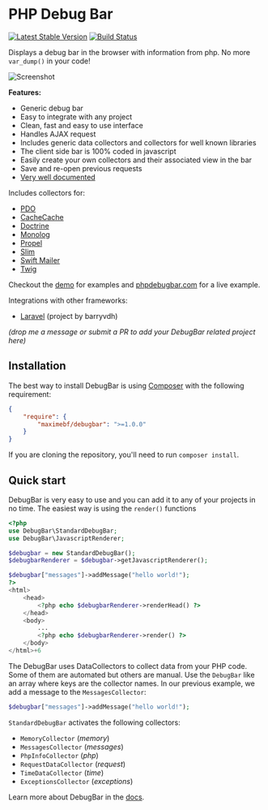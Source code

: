 # PHP Debug Bar

[![Latest Stable Version](https://poser.pugx.org/maximebf/debugbar/v/stable.png)](https://packagist.org/packages/maximebf/debugbar) [![Build Status](https://travis-ci.org/maximebf/php-debugbar.png?branch=master)](https://travis-ci.org/maximebf/php-debugbar)

Displays a debug bar in the browser with information from php.
No more `var_dump()` in your code!

![Screenshot](https://raw.github.com/maximebf/php-debugbar/master/docs/screenshot.png)

**Features:**

 - Generic debug bar
 - Easy to integrate with any project
 - Clean, fast and easy to use interface
 - Handles AJAX request
 - Includes generic data collectors and collectors for well known libraries
 - The client side bar is 100% coded in javascript
 - Easily create your own collectors and their associated view in the bar
 - Save and re-open previous requests
 - [Very well documented](http://phpdebugbar.com/docs)

Includes collectors for:

  - [PDO](http://php.net/manual/en/book.pdo.php)
  - [CacheCache](http://maximebf.github.io/CacheCache/)
  - [Doctrine](http://doctrine-project.org)
  - [Monolog](https://github.com/Seldaek/monolog)
  - [Propel](http://propelorm.org/)
  - [Slim](http://slimframework.com)
  - [Swift Mailer](http://swiftmailer.org/)
  - [Twig](http://twig.sensiolabs.org/)

Checkout the [demo](https://github.com/maximebf/php-debugbar/tree/master/demo) for
examples and [phpdebugbar.com](http://phpdebugbar.com) for a live example.

Integrations with other frameworks:

  - [Laravel](https://github.com/barryvdh/laravel-debugbar) (project by barryvdh)

*(drop me a message or submit a PR to add your DebugBar related project here)*

## Installation

The best way to install DebugBar is using [Composer](http://getcomposer.org)
with the following requirement:

```JSON
{
    "require": {
        "maximebf/debugbar": ">=1.0.0"
    }
}
```

If you are cloning the repository, you'll need to run `composer install`.


## Quick start

DebugBar is very easy to use and you can add it to any of your projects in no time.
The easiest way is using the `render()` functions

```PHP
<?php
use DebugBar\StandardDebugBar;
use DebugBar\JavascriptRenderer;

$debugbar = new StandardDebugBar();
$debugbarRenderer = $debugbar->getJavascriptRenderer();

$debugbar["messages"]->addMessage("hello world!");
?>
<html>
    <head>
        <?php echo $debugbarRenderer->renderHead() ?>
    </head>
    <body>
        ...
        <?php echo $debugbarRenderer->render() ?>
    </body>
</html>+6
```

The DebugBar uses DataCollectors to collect data from your PHP code. Some of them are
automated but others are manual. Use the `DebugBar` like an array where keys are the
collector names. In our previous example, we add a message to the `MessagesCollector`:

```PHP
$debugbar["messages"]->addMessage("hello world!");
```

`StandardDebugBar` activates the following collectors:

 - `MemoryCollector` (*memory*)
 - `MessagesCollector` (*messages*)
 - `PhpInfoCollector` (*php*)
 - `RequestDataCollector` (*request*)
 - `TimeDataCollector` (*time*)
 - `ExceptionsCollector` (*exceptions*)

Learn more about DebugBar in the [docs](http://phpdebugbar.com/docs).
